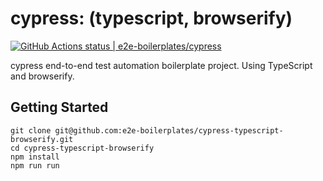 # cypress: (typescript, browserify)

[![GitHub Actions status | e2e-boilerplates/cypress](https://github.com/e2e-boilerplates/e2e-boilerplates/cypress-typescript-browserify/workflows/NodeCI/badge.svg)](https://github.com/e2e-boilerplates/cypress-typescript-browserify/actions?workflow=NodeCI)

cypress end-to-end test automation boilerplate project. Using TypeScript and browserify.

## Getting Started

    git clone git@github.com:e2e-boilerplates/cypress-typescript-browserify.git
    cd cypress-typescript-browserify
    npm install
    npm run run
